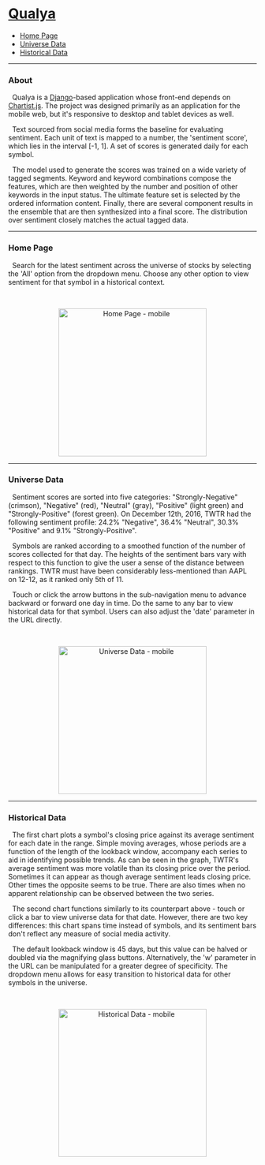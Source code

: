 <a href="http://www.qualya.us">Qualya</a>
===

* <a href="#home-page">Home Page</a>
* <a href="#universe-data">Universe Data</a>
* <a href="#historical-data">Historical Data</a>

---
### About

&nbsp; Qualya is a <a href="https://github.com/django/django">Django</a>-based application whose front-end depends on <a href="https://github.com/gionkunz/chartist-js">Chartist.js</a>. The project was designed primarily as an application for the mobile web, but it's responsive to desktop and tablet devices as well.

&nbsp; Text sourced from social media forms the baseline for evaluating sentiment. Each unit of text is mapped to a number, the 'sentiment score', which lies in the interval [-1, 1]. A set of scores is generated daily for each symbol.

&nbsp; The model used to generate the scores was trained on a wide variety of tagged segments. Keyword and keyword combinations compose the features, which are then weighted by the number and position of other keywords in the input status. The ultimate feature set is selected by the ordered information content. Finally, there are several component results in the ensemble that are then synthesized into a final score. The distribution over sentiment closely matches the actual tagged data.
<br>

---
### <a name="home-page"></a>Home Page

&nbsp; Search for the latest sentiment across the universe of stocks by selecting the 'All' option from the dropdown menu. Choose any other option to view sentiment for that symbol in a historical context.

<br>
<p align="center">
  <img width="300" alt="Home Page - mobile" src="https://drive.google.com/uc?export=download&id=0B3rehuqgDPeVdFlTemU3ZFpoSUk">
</p>

---
### <a name="universe-data"></a>Universe Data

&nbsp; Sentiment scores are sorted into five categories: "Strongly-Negative" (crimson), "Negative" (red), "Neutral" (gray), "Positive" (light green) and "Strongly-Positive" (forest green). On December 12th, 2016, TWTR had the following sentiment profile: 24.2% "Negative", 36.4% "Neutral", 30.3% "Positive" and 9.1% "Strongly-Positive".

&nbsp; Symbols are ranked according to a smoothed function of the number of scores collected for that day. The heights of the sentiment bars vary with respect to this function to give the user a sense of the distance between rankings. TWTR must have been considerably less-mentioned than AAPL on 12-12, as it ranked only 5th of 11.

&nbsp; Touch or click the arrow buttons in the sub-navigation menu to advance backward or forward one day in time. Do the same to any bar to view historical data for that symbol. Users can also adjust the 'date' parameter in the URL directly.

<br>
<p align="center">
  <img width="300" alt="Universe Data - mobile" src="https://drive.google.com/uc?export=download&id=0B3rehuqgDPeVam44ZzgtZVlmMFk">
</p>

---
### <a name="historical-data"></a>Historical Data

&nbsp; The first chart plots a symbol's closing price against its average sentiment for each date in the range. Simple moving averages, whose periods are a function of the length of the lookback window, accompany each series to aid in identifying possible trends. As can be seen in the graph, TWTR's average sentiment was more volatile than its closing price over the period. Sometimes it can appear as though average sentiment leads closing price. Other times the opposite seems to be true. There are also times when no apparent relationship can be observed between the two series.

&nbsp; The second chart functions similarly to its counterpart above - touch or click a bar to view universe data for that date. However, there are two key differences: this chart spans time instead of symbols, and its sentiment bars don't reflect any measure of social media activity.

&nbsp; The default lookback window is 45 days, but this value can be halved or doubled via the magnifying glass buttons. Alternatively, the 'w' parameter in the URL can be manipulated for a greater degree of specificity. The dropdown menu allows for easy transition to historical data for other symbols in the universe. 

<br>
<p align="center">
  <img width= "300" alt="Historical Data - mobile" src="https://drive.google.com/uc?export=download&id=0B3rehuqgDPeVLW1Gc2RVWFQ0WlE">
</p>
